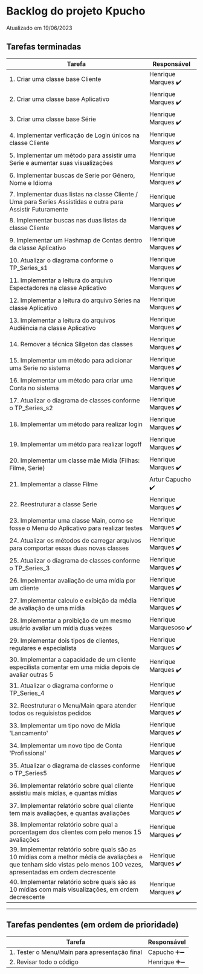 # Backlog do projeto Kpucho
Atualizado em 19/06/2023

## Tarefas terminadas

| Tarefa      | Responsável |
| ----------- | ----------- |
| 1. Criar uma classe base Cliente      | Henrique Marques ✔️     |
| 2. Criar uma classe base Aplicativo   | Henrique Marques ✔️       |
| 3. Criar uma classe base Série   | Henrique Marques ✔️       |
| 4. Implementar verficação de Login únicos na classe Cliente   | Henrique Marques ✔️       |
| 5. Implementar um método para assistir uma Serie e aumentar suas visualizações    | Henrique Marques ✔️       |
| 6. Implementar buscas de Serie por Gênero, Nome e Idioma    | Henrique Marques ✔️       |
| 7. Implementar duas listas na classe Cliente / Uma para Series Assistidas e outra para Assistir Futuramente   | Henrique Marques  ✔️      |
| 8. Implementar buscas nas duas listas da classe Cliente   | Henrique Marques  ✔️      |
| 9. Implementar um Hashmap de Contas dentro da classe Aplicativo   | Henrique Marques  ✔️      |
| 10. Atualizar o diagrama conforme o TP_Series_s1    | Henrique Marques  ✔️      |
| 11. Implementar a leitura do arquivo Espectadores na classe Aplicativo   | Henrique Marques  ✔️      |
| 12.  Implementar a leitura do arquivo Séries na classe Aplicativo  | Henrique Marques  ✔️      |
| 13.  Implementar a leitura do arquivos Audiência na classe Aplicativo   | Henrique Marques  ✔️      |
| 14. Remover a técnica Silgeton das classes   | Henrique Marques  ✔️      |
| 15. Implementar um método para adicionar uma Serie no sistema   | Henrique Marques  ✔️      |
| 16. Implementar um método para criar uma Conta no sistema  | Henrique Marques  ✔️      |
| 17. Atualizar o diagrama de classes conforme o TP_Series_s2  | Henrique Marques  ✔️      |
| 18. Implementar um método para realizar login   | Henrique Marques  ✔️      |
| 19. Implementar um métdo para realizar logoff   | Henrique Marques  ✔️      |
| 20. Implementar um classe mãe Midia (Filhas: Filme, Serie)  | Henrique Marques  ✔️      |
| 21. Implementar a classe Filme  | Artur Capucho  ✔️      |
| 22. Reestruturar a classe Serie  | Henrique Marques  ✔️      |
| 23. Implementar uma classe Main, como se fosse o Menu do Aplicativo para realizar testes   | Henrique Marques  ✔️      |
| 24. Atualizar os métodos de carregar arquivos para comportar essas duas novas classes  | Henrique Marques  ✔️      |
| 25.  Atualizar o diagrama de classes conforme o TP_Series_3   | Henrique Marques  ✔️      |
| 26.  Impelmentar avaliação de uma mídia por um cliente   | Henrique Marques  ✔️      |
| 27.  Implementar calculo e exibição da média de avaliação de uma mídia| Henrique Marques  ✔️      |
| 28.  Implementar a proibição de um mesmo usuário avaliar um mídia duas vezes  | Henrique Marquesoso  ✔️      |
| 29.  Implementar dois tipos de clientes, regulares e especialista   | Henrique Marques  ✔️      |
| 30.  Implementar a capacidade de um cliente especilista comentar em uma mídia depois de avaliar outras 5   | Henrique Marques  ✔️      |
| 31.  Atualizar o diagrama conforme o TP_Series_4  | Henrique Marques  ✔️      |
| 32. Reestruturar o Menu/Main qpara atender todos os requisistos pedidos   | Henrique Marques  ✔️      |
| 33.  Implementar um tipo novo de Midia 'Lancamento'   | Henrique Marques  ✔️      |
| 34.  Implementar um novo tipo de Conta 'Profissional'   | Henrique Marques  ✔️      |
| 35.  Atualizar o diagrama de classes conforme o TP_Series5   | Henrique Marques  ✔️      |
| 36. Implementar relatório sobre qual cliente assistiu mais mídias, e quantas mídias   | Henrique Marques  ✔️      |
| 37. Implementar relatório sobre qual cliente tem mais avaliações, e quantas avaliações   | Henrique Marques  ✔️      |
| 38. Implementar relatório sobre qual a porcentagem dos clientes com pelo menos 15 avaliações   | Henrique Marques  ✔️      |
| 39. Implementar relatório sobre quais são as 10 mídias com a melhor média de avaliações e que tenham sido vistas pelo menos 100 vezes, apresentadas em ordem decrescente   | Henrique Marques  ✔️   |
| 40. Implementar relatório sobre quais são as 10 mídias com mais visualizações, em ordem decrescente   | Henrique Marques  ✔️      |
----

## Tarefas pendentes (em ordem de prioridade)

| Tarefa      | Responsável |
| ----------- | ----------- |
| 1. Tester o Menu/Main para apresentação final   | Capucho ➕➖     |
| 2. Revisar todo o código   | Henrique ➕➖     |

